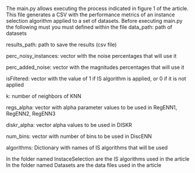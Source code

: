 The main.py allows executing the process indicated in figure 1 of the article. This file generates a CSV with the performance metrics of an instance selection algorithm applied to a set of datasets. Before executing main.py the following must you must defined within the file 
data_path: path of datasets

results_path: path to save the results (csv file)

perc_noisy_instances: vector with the noise percentages that will use it

perc_added_noise: vector with the magnitudes percentages that will use it

isFiltered: vector with the value of 1 if IS algorithm is applied, or 0 if it is not applied

k: number of neighbors of KNN

regs_alpha: vector  with alpha parameter values to be used in RegENN1, RegENN2, RegENN3

diskr_alpha: vector alpha values to be used in DISKR  

num_bins: vector with number of bins to be used in DiscENN

algorithms: Dictionary with names of IS algorithms that will be used



In the folder named InstaceSelection are the IS algorithms used in the article
In the folder named Datasets are the data files used in the article

